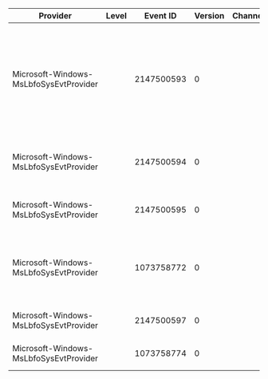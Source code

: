 Provider                                |  Level  |  Event ID    |  Version  |  Channel  |  Task  |  Opcode  |  Keyword  |  Message
----------------------------------------|---------|--------------|-----------|-----------|--------|----------|-----------|------------------------------------------------------------------------------------------------------------------------
Microsoft-Windows-MsLbfoSysEvtProvider  |         |  2147500593  |  0        |           |        |          |           |  MAC conflict: A port on the virtual switch has the same MAC as one of the underlying team members on Team Nic {Member}
Microsoft-Windows-MsLbfoSysEvtProvider  |         |  2147500594  |  0        |           |        |          |           |  Use of Vlan detected on non-default Team Nic {Member}
Microsoft-Windows-MsLbfoSysEvtProvider  |         |  2147500595  |  0        |           |        |          |           |  LACP Churn detected on Member Nic {Member}.
Microsoft-Windows-MsLbfoSysEvtProvider  |         |  1073758772  |  0        |           |        |          |           |  Connection Timer Started for Member Nic {Member}. It will be in use shortly.
Microsoft-Windows-MsLbfoSysEvtProvider  |         |  2147500597  |  0        |           |        |          |           |  Member Nic {Member} Disconnected.
Microsoft-Windows-MsLbfoSysEvtProvider  |         |  1073758774  |  0        |           |        |          |           |  Member Nic {Member} Connected.